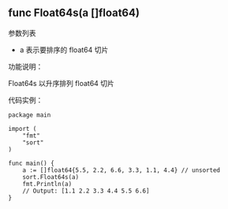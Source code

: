 ## func Float64s(a []float64)

参数列表

- a 表示要排序的 float64 切片

功能说明：

Float64s 以升序排列 float64 切片

代码实例：

	package main
	
	import (
		"fmt"
		"sort"
	)
		
	func main() {
		a := []float64{5.5, 2.2, 6.6, 3.3, 1.1, 4.4} // unsorted
		sort.Float64s(a)
		fmt.Println(a)
		// Output: [1.1 2.2 3.3 4.4 5.5 6.6]
	}
	





